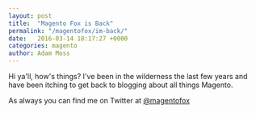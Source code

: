 ```yaml
---
layout: post
title:  "Magento Fox is Back"
permalink: "/magentofox/im-back/"
date:   2016-03-14 18:17:27 +0000
categories: magento
author: Adam Moss
---
```


Hi ya'll, how's things? I've been in the wilderness the last few years and have been itching to get back to blogging about all things Magento. 

As always you can find me on Twitter at [@magentofox](http://twitter.com/magentofox)